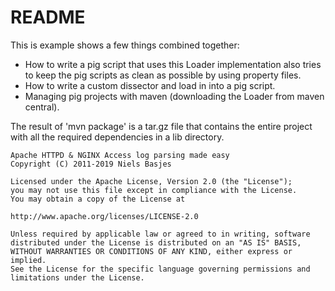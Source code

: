 README
====
This is example shows a few things combined together:

- How to write a pig script that uses this Loader implementation also tries to keep the pig scripts as clean as possible by using property files.
- How to write a custom dissector and load in into a pig script.
- Managing pig projects with maven (downloading the Loader from maven central).

The result of 'mvn package' is a tar.gz file that contains the entire project with all the required
dependencies in a lib directory.

    Apache HTTPD & NGINX Access log parsing made easy
    Copyright (C) 2011-2019 Niels Basjes

    Licensed under the Apache License, Version 2.0 (the "License");
    you may not use this file except in compliance with the License.
    You may obtain a copy of the License at

    http://www.apache.org/licenses/LICENSE-2.0

    Unless required by applicable law or agreed to in writing, software
    distributed under the License is distributed on an "AS IS" BASIS,
    WITHOUT WARRANTIES OR CONDITIONS OF ANY KIND, either express or implied.
    See the License for the specific language governing permissions and
    limitations under the License.
